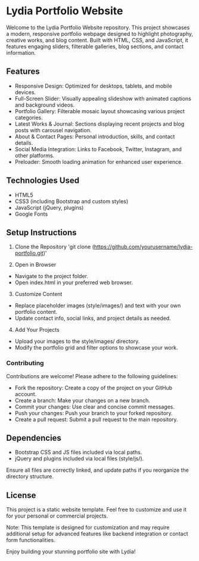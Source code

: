 # Lydia Portfolio Website

Welcome to the Lydia Portfolio Website repository. This project showcases a modern, responsive portfolio webpage designed to highlight photography, creative works, and blog content. Built with HTML, CSS, and JavaScript, it features engaging sliders, filterable galleries, blog sections, and contact information.

## Features

- Responsive Design: Optimized for desktops, tablets, and mobile devices.
- Full-Screen Slider: Visually appealing slideshow with animated captions and background videos.
- Portfolio Gallery: Filterable mosaic layout showcasing various project categories.
- Latest Works & Journal: Sections displaying recent projects and blog posts with carousel navigation.
- About & Contact Pages: Personal introduction, skills, and contact details.
- Social Media Integration: Links to Facebook, Twitter, Instagram, and other platforms.
- Preloader: Smooth loading animation for enhanced user experience.

## Technologies Used

- HTML5
- CSS3 (including Bootstrap and custom styles)
- JavaScript (jQuery, plugins)
- Google Fonts

## Setup Instructions

1. Clone the Repository
   'git clone (https://github.com/yourusername/lydia-portfolio.git)'

2. Open in Browser

- Navigate to the project folder.
- Open index.html in your preferred web browser.

3. Customize Content

- Replace placeholder images (style/images/) and text with your own portfolio content.
- Update contact info, social links, and project details as needed.

4. Add Your Projects

- Upload your images to the style/images/ directory.
- Modify the portfolio grid and filter options to showcase your work.

### Contributing

Contributions are welcome! Please adhere to the following guidelines:

- Fork the repository: Create a copy of the project on your GitHub account.
- Create a branch: Make your changes on a new branch.
- Commit your changes: Use clear and concise commit messages.
- Push your changes: Push your branch to your forked repository.
- Create a pull request: Submit a pull request to the main repository.

## Dependencies

- Bootstrap CSS and JS files included via local paths.
- jQuery and plugins included via local files (style/js/).

Ensure all files are correctly linked, and update paths if you reorganize the directory structure.

## License

This project is a static website template. Feel free to customize and use it for your personal or commercial projects.

Note: This template is designed for customization and may require additional setup for advanced features like backend integration or contact form functionalities.

Enjoy building your stunning portfolio site with Lydia!
